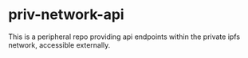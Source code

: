 # priv-network-api
This is a peripheral repo providing api endpoints within the private ipfs network, accessible externally.
